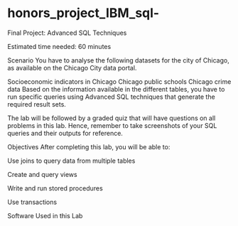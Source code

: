 # honors_project_IBM_sql-

Final Project: Advanced SQL Techniques

Estimated time needed: 60 minutes

Scenario
You have to analyse the following datasets for the city of Chicago, as available on the Chicago City data portal.

Socioeconomic indicators in Chicago
Chicago public schools
Chicago crime data
Based on the information available in the different tables, you have to run specific queries using Advanced SQL techniques that generate the required result sets.

The lab will be followed by a graded quiz that will have questions on all problems in this lab. Hence, remember to take screenshots of your SQL queries and their outputs for reference.


Objectives
After completing this lab, you will be able to:

Use joins to query data from multiple tables

Create and query views

Write and run stored procedures

Use transactions

Software Used in this Lab
